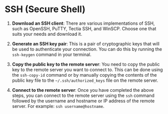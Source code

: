 # SSH (Secure Shell)

1. **Download an SSH client**: There are various implementations of SSH, such as OpenSSH, PuTTY, Tectia SSH, and WinSCP. Choose one that suits your needs and download it.
    
2. **Generate an SSH key pair**: This is a pair of cryptographic keys that will be used to authenticate your connection. You can do this by running the `ssh-keygen` command in your terminal.
    
3. **Copy the public key to the remote server**: You need to copy the public key to the remote server you want to connect to. This can be done using the `ssh-copy-id` command or by manually copying the contents of the public key file to the `~/.ssh/authorized_keys` file on the remote server.
    
4. **Connect to the remote server**: Once you have completed the above steps, you can connect to the remote server using the `ssh` command followed by the username and hostname or IP address of the remote server. For example: `ssh username@hostname`.
